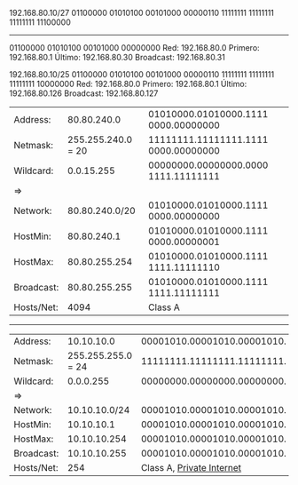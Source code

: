 192.168.80.10/27
01100000 01010100 00101000 00000110
11111111 11111111 11111111 11100000
- - - - - - - - - - - - - - - - -
01100000 01010100 00101000 00000000
Red: 192.168.80.0
Primero: 192.168.80.1
Último: 192.168.80.30
Broadcast: 192.168.80.31


192.168.80.10/25
01100000 01010100 00101000 00000110
11111111 11111111 11111111 10000000
Red: 192.168.80.0
Primero: 192.168.80.1
Último: 192.168.80.126
Broadcast: 192.168.80.127

|            |                    |                                      |
| ---------- | ------------------ | ------------------------------------ |
| Address:   | 80.80.240.0        | 01010000.01010000.1111 0000.00000000 |
| Netmask:   | 255.255.240.0 = 20 | 11111111.11111111.1111 0000.00000000 |
| Wildcard:  | 0.0.15.255         | 00000000.00000000.0000 1111.11111111 |
| =>         |                    |                                      |
| Network:   | 80.80.240.0/20     | 01010000.01010000.1111 0000.00000000 |
| HostMin:   | 80.80.240.1        | 01010000.01010000.1111 0000.00000001 |
| HostMax:   | 80.80.255.254      | 01010000.01010000.1111 1111.11111110 |
| Broadcast: | 80.80.255.255      | 01010000.01010000.1111 1111.11111111 |
| Hosts/Net: | 4094               | Class A                              |

---

|   |   |   |
|---|---|---|
|Address:|10.10.10.0|00001010.00001010.00001010. 00000000|
|Netmask:|255.255.255.0 = 24|11111111.11111111.11111111. 00000000|
|Wildcard:|0.0.0.255|00000000.00000000.00000000. 11111111|
|=>|   |   |
|Network:|10.10.10.0/24|00001010.00001010.00001010. 00000000|
|HostMin:|10.10.10.1|00001010.00001010.00001010. 00000001|
|HostMax:|10.10.10.254|00001010.00001010.00001010. 11111110|
|Broadcast:|10.10.10.255|00001010.00001010.00001010. 11111111|
|Hosts/Net:|254|Class A, [Private Internet](http://www.ietf.org/rfc/rfc1918.txt)|